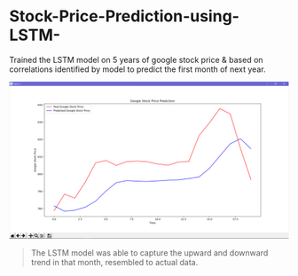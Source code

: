 # Stock-Price-Prediction-using-LSTM-

Trained the LSTM model on 5 years of google stock price & based on correlations identified by model to predict the first month of next year.

![](/output.png)

>The LSTM model was able to capture the upward and downward trend in that month, resembled to actual data.
